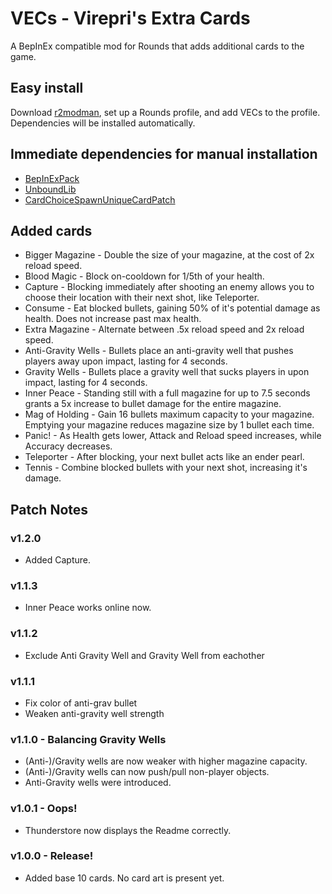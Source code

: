# VECs - Virepri's Extra Cards

A BepInEx compatible mod for Rounds that adds additional cards to the game.

## Easy install

Download [r2modman](r2modman), set up a Rounds profile, and add VECs to the profile. Dependencies will be installed automatically.

## Immediate dependencies for manual installation

- [BepInExPack](https://rounds.thunderstore.io/package/BepInEx/BepInExPack_ROUNDS/)
- [UnboundLib](https://github.com/Rounds-Modding/UnboundLib/releases)
- [CardChoiceSpawnUniqueCardPatch](https://rounds.thunderstore.io/package/Pykess/CardChoiceSpawnUniqueCardPatch/)

## Added cards

- Bigger Magazine - Double the size of your magazine, at the cost of 2x reload speed.
- Blood Magic - Block on-cooldown for 1/5th of your health.
- Capture - Blocking immediately after shooting an enemy allows you to choose their location with their next shot, like Teleporter.
- Consume - Eat blocked bullets, gaining 50% of it's potential damage as health. Does not increase past max health.
- Extra Magazine - Alternate between .5x reload speed and 2x reload speed.
- Anti-Gravity Wells - Bullets place an anti-gravity well that pushes players away upon impact, lasting for 4 seconds. 
- Gravity Wells - Bullets place a gravity well that sucks players in upon impact, lasting for 4 seconds.
- Inner Peace - Standing still with a full magazine for up to 7.5 seconds grants a 5x increase to bullet damage for the entire magazine.
- Mag of Holding - Gain 16 bullets maximum capacity to your magazine. Emptying your magazine reduces magazine size by 1 bullet each time.
- Panic! - As Health gets lower, Attack and Reload speed increases, while Accuracy decreases.
- Teleporter - After blocking, your next bullet acts like an ender pearl.
- Tennis - Combine blocked bullets with your next shot, increasing it's damage.

## Patch Notes

### v1.2.0

- Added Capture.

### v1.1.3

- Inner Peace works online now.

### v1.1.2

- Exclude Anti Gravity Well and Gravity Well from eachother

### v1.1.1

- Fix color of anti-grav bullet
- Weaken anti-gravity well strength

### v1.1.0 - Balancing Gravity Wells

- (Anti-)/Gravity wells are now weaker with higher magazine capacity.
- (Anti-)/Gravity wells can now push/pull non-player objects.
- Anti-Gravity wells were introduced.

### v1.0.1 - Oops!

- Thunderstore now displays the Readme correctly.

### v1.0.0 - Release!

- Added base 10 cards. No card art is present yet.